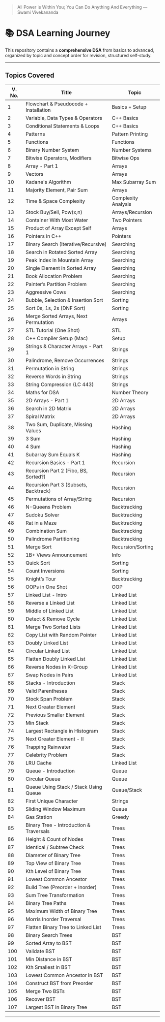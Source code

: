 
> All Power is Within You; You Can Do Anything And Everything — Swami Vivekananda

# 📚 DSA Learning Journey

This repository contains a **comprehensive DSA** from basics to advanced, organized by topic and concept order for revision, structured self-study.

---

## Topics Covered

| V. No. | Title                                   | Topic               |
| ------ | --------------------------------------- | ------------------- |
| 1      | Flowchart & Pseudocode + Installation   | Basics + Setup      |
| 2      | Variable, Data Types & Operators        | C++ Basics          |
| 3      | Conditional Statements & Loops          | C++ Basics          |
| 4      | Patterns                                | Pattern Printing    |
| 5      | Functions                               | Functions           |
| 6      | Binary Number System                    | Number Systems      |
| 7      | Bitwise Operators, Modifiers            | Bitwise Ops         |
| 8      | Array - Part 1                          | Arrays              |
| 9      | Vectors                                 | Arrays              |
| 10     | Kadane's Algorithm                      | Max Subarray Sum    |
| 11     | Majority Element, Pair Sum              | Arrays              |
| 12     | Time & Space Complexity                 | Complexity Analysis |
| 13     | Stock Buy/Sell, Pow(x,n)                | Arrays/Recursion    |
| 14     | Container With Most Water               | Two Pointers        |
| 15     | Product of Array Except Self            | Arrays              |
| 16     | Pointers in C++                         | Pointers            |
| 17     | Binary Search (Iterative/Recursive)     | Searching           |
| 18     | Search in Rotated Sorted Array          | Searching           |
| 19     | Peak Index in Mountain Array            | Searching           |
| 20     | Single Element in Sorted Array          | Searching           |
| 21     | Book Allocation Problem                 | Searching           |
| 22     | Painter’s Partition Problem             | Searching           |
| 23     | Aggressive Cows                         | Searching           |
| 24     | Bubble, Selection & Insertion Sort      | Sorting             |
| 25     | Sort 0s, 1s, 2s (DNF Sort)              | Sorting             |
| 26     | Merge Sorted Arrays, Next Permutation   | Arrays              |
| 27     | STL Tutorial (One Shot)                 | STL                 |
| 28     | C++ Compiler Setup (Mac)                | Setup               |
| 29     | Strings & Character Arrays - Part 1     | Strings             |
| 30     | Palindrome, Remove Occurrences          | Strings             |
| 31     | Permutation in String                   | Strings             |
| 32     | Reverse Words in String                 | Strings             |
| 33     | String Compression (LC 443)             | Strings             |
| 34     | Maths for DSA                           | Number Theory       |
| 35     | 2D Arrays - Part 1                      | 2D Arrays           |
| 36     | Search in 2D Matrix                     | 2D Arrays           |
| 37     | Spiral Matrix                           | 2D Arrays           |
| 38     | Two Sum, Duplicate, Missing Values      | Hashing             |
| 39     | 3 Sum                                   | Hashing             |
| 40     | 4 Sum                                   | Hashing             |
| 41     | Subarray Sum Equals K                   | Hashing             |
| 42     | Recursion Basics - Part 1               | Recursion           |
| 43     | Recursion Part 2 (Fibo, BS, Sorted?)    | Recursion           |
| 44     | Recursion Part 3 (Subsets, Backtrack)   | Recursion           |
| 45     | Permutations of Array/String            | Recursion           |
| 46     | N-Queens Problem                        | Backtracking        |
| 47     | Sudoku Solver                           | Backtracking        |
| 48     | Rat in a Maze                           | Backtracking        |
| 49     | Combination Sum                         | Backtracking        |
| 50     | Palindrome Partitioning                 | Backtracking        |
| 51     | Merge Sort                              | Recursion/Sorting   |
| 52     | 1B+ Views Announcement                  | Info                |
| 53     | Quick Sort                              | Sorting             |
| 54     | Count Inversions                        | Sorting             |
| 55     | Knight’s Tour                           | Backtracking        |
| 56     | OOPs in One Shot                        | OOP                 |
| 57     | Linked List - Intro                     | Linked List         |
| 58     | Reverse a Linked List                   | Linked List         |
| 59     | Middle of Linked List                   | Linked List         |
| 60     | Detect & Remove Cycle                   | Linked List         |
| 61     | Merge Two Sorted Lists                  | Linked List         |
| 62     | Copy List with Random Pointer           | Linked List         |
| 63     | Doubly Linked List                      | Linked List         |
| 64     | Circular Linked List                    | Linked List         |
| 65     | Flatten Doubly Linked List              | Linked List         |
| 66     | Reverse Nodes in K-Group                | Linked List         |
| 67     | Swap Nodes in Pairs                     | Linked List         |
| 68     | Stacks - Introduction                   | Stack               |
| 69     | Valid Parentheses                       | Stack               |
| 70     | Stock Span Problem                      | Stack               |
| 71     | Next Greater Element                    | Stack               |
| 72     | Previous Smaller Element                | Stack               |
| 73     | Min Stack                               | Stack               |
| 74     | Largest Rectangle in Histogram          | Stack               |
| 75     | Next Greater Element - II               | Stack               |
| 76     | Trapping Rainwater                      | Stack               |
| 77     | Celebrity Problem                       | Stack               |
| 78     | LRU Cache                               | Linked List         |
| 79     | Queue - Introduction                    | Queue               |
| 80     | Circular Queue                          | Queue               |
| 81     | Queue Using Stack / Stack Using Queue   | Queue/Stack         |
| 82     | First Unique Character                  | Strings             |
| 83     | Sliding Window Maximum                  | Queue               |
| 84     | Gas Station                             | Greedy              |
| 85     | Binary Tree - Introduction & Traversals | Trees               |
| 86     | Height & Count of Nodes                 | Trees               |
| 87     | Identical / Subtree Check               | Trees               |
| 88     | Diameter of Binary Tree                 | Trees               |
| 89     | Top View of Binary Tree                 | Trees               |
| 90     | Kth Level of Binary Tree                | Trees               |
| 91     | Lowest Common Ancestor                  | Trees               |
| 92     | Build Tree (Preorder + Inorder)         | Trees               |
| 93     | Sum Tree Transformation                 | Trees               |
| 94     | Binary Tree Paths                       | Trees               |
| 95     | Maximum Width of Binary Tree            | Trees               |
| 96     | Morris Inorder Traversal                | Trees               |
| 97     | Flatten Binary Tree to Linked List      | Trees               |
| 98     | Binary Search Trees                     | BST                 |
| 99     | Sorted Array to BST                     | BST                 |
| 100    | Validate BST                            | BST                 |
| 101    | Min Distance in BST                     | BST                 |
| 102    | Kth Smallest in BST                     | BST                 |
| 103    | Lowest Common Ancestor in BST           | BST                 |
| 104    | Construct BST from Preorder             | BST                 |
| 105    | Merge Two BSTs                          | BST                 |
| 106    | Recover BST                             | BST                 |
| 107    | Largest BST in Binary Tree              | BST                 |

---